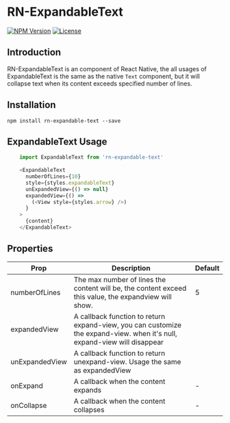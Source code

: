 # RN-ExpandableText

[![NPM Version](http://img.shields.io/npm/v/rn-expandable-text.svg?style=flat-square)](https://npmjs.com/package/rn-expandable-text)
[![License](http://img.shields.io/npm/l/rn-expandable-text.svg?style=flat-square)](https://opensource.org/licenses/Apache-2.0)

## Introduction

RN-ExpandableText is an component of React Native, the  all usages of ExpandableText is the same as the native `Text` component, but it will collapse text when its content exceeds specified number of lines.

## Installation
 ```
 npm install rn-expandable-text --save
 ```

## ExpandableText Usage

```javascript
    import ExpandableText from 'rn-expandable-text'
    
    <ExpandableText
      numberOfLines={10}
      style={styles.expandableText}
      unExpandedView={() => null}
      expandedView={() =>
        (<View style={styles.arrow} />)
      }
    >
      {content}
    </ExpandableText>
```

## Properties

| Prop                  | Description                              | Default        |
| --------------------- | ---------------------- | -------------- |
|numberOfLines|The max number of lines the content will be, the content exceed this value, the expandview will show.|5|
|expandedView| A callback function to return expand-view, you can customize the expand-view. when it's null, expand-view will disappear
|unExpandedView| A callback function to return unexpand-view. Usage the same as expandedView|
|onExpand| A callback when the content expands| - |
|onCollapse| A callback when the content collapses| - |
